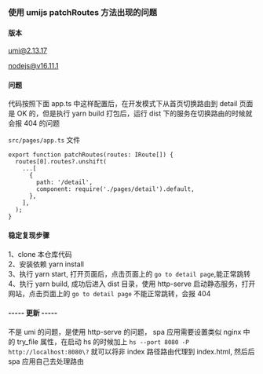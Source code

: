 ### 使用 umijs patchRoutes 方法出现的问题

#### 版本

umi@2.13.17

nodejs@v16.11.1

#### 问题

代码按照下面 app.ts 中这样配置后，在开发模式下从首页切换路由到 detail 页面是 OK 的，但是执行 yarn build 打包后，运行 dist 下的服务在切换路由的时候就会报 404 的问题

`src/pages/app.ts` 文件

``` tsx
export function patchRoutes(routes: IRoute[]) {
  routes[0].routes?.unshift(
    ...[
      {
        path: '/detail',
        component: require('./pages/detail').default,
      },
    ],
  );
}
```

#### 稳定复现步骤

1、clone 本仓库代码  
2、安装依赖 yarn install  
3、执行 yarn start, 打开页面后，点击页面上的 `go to detail page`,能正常跳转
4、执行 yarn build, 成功后进入 dist 目录，使用 http-serve 启动静态服务，打开网站，点击页面上的 `go to detail page` 不能正常跳转，会报 404

#### ----- 更新 -----  
不是 umi 的问题，是使用 http-serve 的问题， spa 应用需要设置类似 nginx 中的 try_file 属性，在启动 hs 的时候加上 `hs --port 8080 -P http://localhost:8080\?` 就可以将非
index 路径路由代理到 index.html, 然后后 spa 应用自己去处理路由

